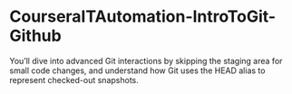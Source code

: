 # CourseraITAutomation-IntroToGit-Github
You’ll dive into advanced Git interactions by skipping the staging area for small code changes, and understand how Git uses the HEAD alias to represent checked-out snapshots. 
